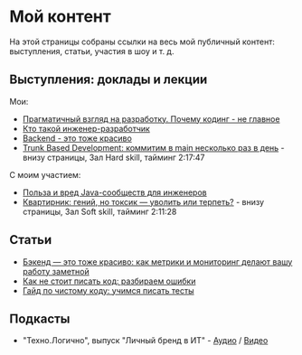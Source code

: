 # Мой контент

На этой страницы собраны ссылки на весь мой публичный контент: выступления, статьи, участия в шоу и т. д.

## Выступления: доклады и лекции

Мои:
- [Прагматичный взгляд на разработку. Почему кодинг - не главное](https://youtu.be/bAQ923Iv7gg?si=PlVJF9NLx8hT5Qh2)
- [Кто такой инженер-разработчик](https://www.youtube.com/watch?v=_EU_LF1LGyg)
- [Backend - это тоже красиво](https://disk.yandex.ru/i/MRHcxhYoGAzjzA)
- [Trunk Based Development: коммитим в main несколько раз в день](https://events.online.gpb.ru/site/a55ad170-2cc2-4d1d-8947-b9f946925f86) - внизу страницы, Зал Hard skill, тайминг 2:17:47

С моим участием:
- [Польза и вред Java-сообществ для инженеров](https://youtu.be/ZoAx3ALXEn8?si=PmEBBmLllz_30PFn)
- [Квартирник: гений, но токсик — уволить или терпеть?](https://events.online.gpb.ru/site/a55ad170-2cc2-4d1d-8947-b9f946925f86) - внизу страницы, Зал Soft skill, тайминг 2:11:28

## Статьи

- [Бэкенд — это тоже красиво: как метрики и мониторинг делают вашу работу заметной](https://tproger.ru/articles/bekend---eto-tozhe-krasivo--kak-metriki-i-monitoring-delayut-vawu-rabotu-zametnoj)
- [Как не стоит писать код: разбираем ошибки](https://tproger.ru/articles/kak-ne-stoit-pisat-kod-razbiraem-owibki)
- [Гайд по чистому коду: учимся писать тесты](https://tproger.ru/articles/gajd-po-chistomu-kodu-uchimsya-pisat-testy)

## Подкасты

- "Техно.Логично", выпуск "Личный бренд в ИТ" - [Аудио](https://technologichno.mave.digital/ep-14) / [Видео](https://vkvideo.ru/video-145457488_456239833)